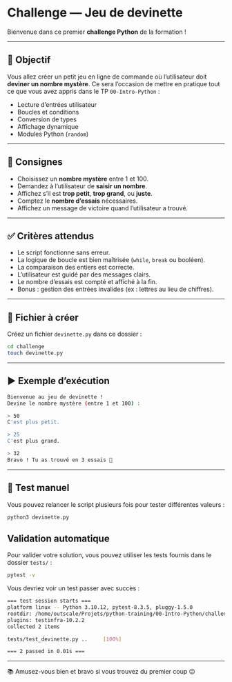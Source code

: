 # Challenge — Jeu de devinette

Bienvenue dans ce premier **challenge Python** de la formation !

---

## 🎯 Objectif

Vous allez créer un petit jeu en ligne de commande où l’utilisateur doit
**deviner un nombre mystère**. Ce sera l’occasion de mettre en pratique tout ce
que vous avez appris dans le TP `00-Intro-Python` :

* Lecture d’entrées utilisateur
* Boucles et conditions
* Conversion de types
* Affichage dynamique
* Modules Python (`random`)

---

## 📝 Consignes

* Choisissez un **nombre mystère** entre 1 et 100.
* Demandez à l’utilisateur de **saisir un nombre**.
* Affichez s’il est **trop petit**, **trop grand**, ou **juste**.
* Comptez le **nombre d’essais** nécessaires.
* Affichez un message de victoire quand l’utilisateur a trouvé.

---

## ✅ Critères attendus

* Le script fonctionne sans erreur.
* La logique de boucle est bien maîtrisée (`while`, `break` ou booléen).
* La comparaison des entiers est correcte.
* L’utilisateur est guidé par des messages clairs.
* Le nombre d’essais est compté et affiché à la fin.
* Bonus : gestion des entrées invalides (ex : lettres au lieu de chiffres).

---

## 🔧 Fichier à créer

Créez un fichier `devinette.py` dans ce dossier :

```bash
cd challenge
touch devinette.py
```

---

## ▶️ Exemple d’exécution

```bash
Bienvenue au jeu de devinette !
Devine le nombre mystère (entre 1 et 100) :

> 50
C'est plus petit.

> 25
C'est plus grand.

> 32
Bravo ! Tu as trouvé en 3 essais 🎉
```

---

## 🧪 Test manuel

Vous pouvez relancer le script plusieurs fois pour tester différentes valeurs :

```bash
python3 devinette.py
```

## Validation automatique

Pour valider votre solution, vous pouvez utiliser les tests fournis dans le dossier `tests/` :

```bash
pytest -v
```

Vous devriez voir un test passer avec succès :

```bash
=== test session starts ===
platform linux -- Python 3.10.12, pytest-8.3.5, pluggy-1.5.0
rootdir: /home/outscale/Projets/python-training/00-Intro-Python/challenge
plugins: testinfra-10.2.2
collected 2 items

tests/test_devinette.py ..     [100%]

=== 2 passed in 0.01s ===
```

---

📚 Amusez-vous bien et bravo si vous trouvez du premier coup 😉
